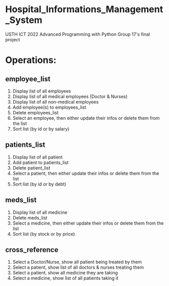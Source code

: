 # Hospital_Informations_Management_System
USTH ICT 2022 Advanced Programming with Python
Group 17's final project

# Operations:

## employee_list
1. Display list of all employees
2. Display list of all medical employees (Doctor & Nurses)
3. Display list of all non-medical employees
4. Add employee(s) to employees_list
5. Delete employees_list
6. Select an employee, then either update their infos or delete them from the list
7. Sort list (by id or by salary)

## patients_list
1. Display list of all patient
2. Add patient to patients_list
3. Delete patient_list
4. Select a patient, then either update their infos or delete them from the list
5. Sort list (by id or by debt)

## meds_list
1. Display list of all medicine
2. Delete meds_list
3. Select a medicine, then either update their infos or delete them from the list
4. Sort list (by stock or by price)

## cross_reference
1. Select a Doctor/Nurse, show all patient being treated by them
2. Select a patient, show list of all doctors & nurses treating them
3. Select a patient, show all medicine they are taking
4. Select a medicine, show list of all patients taking it